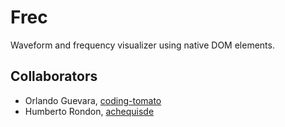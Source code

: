 # Frec

Waveform and frequency visualizer using native DOM elements.

## Collaborators

- Orlando Guevara, [coding-tomato](https://github.com/coding-tomato)
- Humberto Rondon, [achequisde](https://github.com/achequisde)
